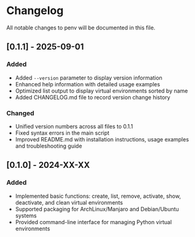 # Changelog

All notable changes to penv will be documented in this file.

## [0.1.1] - 2025-09-01

### Added
- Added `--version` parameter to display version information
- Enhanced help information with detailed usage examples
- Optimized list output to display virtual environments sorted by name
- Added CHANGELOG.md file to record version change history

### Changed
- Unified version numbers across all files to 0.1.1
- Fixed syntax errors in the main script
- Improved README.md with installation instructions, usage examples and troubleshooting guide

## [0.1.0] - 2024-XX-XX

### Added
- Implemented basic functions: create, list, remove, activate, show, deactivate, and clean virtual environments
- Supported packaging for ArchLinux/Manjaro and Debian/Ubuntu systems
- Provided command-line interface for managing Python virtual environments